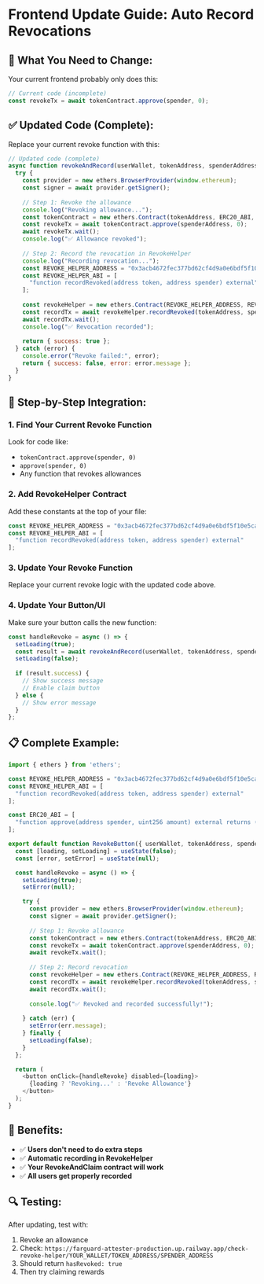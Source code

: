 # Frontend Update Guide: Auto Record Revocations

## 🎯 **What You Need to Change:**

Your current frontend probably only does this:
```javascript
// Current code (incomplete)
const revokeTx = await tokenContract.approve(spender, 0);
```

## ✅ **Updated Code (Complete):**

Replace your current revoke function with this:

```javascript
// Updated code (complete)
async function revokeAndRecord(userWallet, tokenAddress, spenderAddress) {
  try {
    const provider = new ethers.BrowserProvider(window.ethereum);
    const signer = await provider.getSigner();
    
    // Step 1: Revoke the allowance
    console.log("Revoking allowance...");
    const tokenContract = new ethers.Contract(tokenAddress, ERC20_ABI, signer);
    const revokeTx = await tokenContract.approve(spenderAddress, 0);
    await revokeTx.wait();
    console.log("✅ Allowance revoked");
    
    // Step 2: Record the revocation in RevokeHelper
    console.log("Recording revocation...");
    const REVOKE_HELPER_ADDRESS = "0x3acb4672fec377bd62cf4d9a0e6bdf5f10e5caaf";
    const REVOKE_HELPER_ABI = [
      "function recordRevoked(address token, address spender) external"
    ];
    
    const revokeHelper = new ethers.Contract(REVOKE_HELPER_ADDRESS, REVOKE_HELPER_ABI, signer);
    const recordTx = await revokeHelper.recordRevoked(tokenAddress, spenderAddress);
    await recordTx.wait();
    console.log("✅ Revocation recorded");
    
    return { success: true };
  } catch (error) {
    console.error("Revoke failed:", error);
    return { success: false, error: error.message };
  }
}
```

## 🔧 **Step-by-Step Integration:**

### **1. Find Your Current Revoke Function**
Look for code like:
- `tokenContract.approve(spender, 0)`
- `approve(spender, 0)`
- Any function that revokes allowances

### **2. Add RevokeHelper Contract**
Add these constants at the top of your file:
```javascript
const REVOKE_HELPER_ADDRESS = "0x3acb4672fec377bd62cf4d9a0e6bdf5f10e5caaf";
const REVOKE_HELPER_ABI = [
  "function recordRevoked(address token, address spender) external"
];
```

### **3. Update Your Revoke Function**
Replace your current revoke logic with the updated code above.

### **4. Update Your Button/UI**
Make sure your button calls the new function:
```javascript
const handleRevoke = async () => {
  setLoading(true);
  const result = await revokeAndRecord(userWallet, tokenAddress, spenderAddress);
  setLoading(false);
  
  if (result.success) {
    // Show success message
    // Enable claim button
  } else {
    // Show error message
  }
};
```

## 📋 **Complete Example:**

```javascript
import { ethers } from 'ethers';

const REVOKE_HELPER_ADDRESS = "0x3acb4672fec377bd62cf4d9a0e6bdf5f10e5caaf";
const REVOKE_HELPER_ABI = [
  "function recordRevoked(address token, address spender) external"
];

const ERC20_ABI = [
  "function approve(address spender, uint256 amount) external returns (bool)"
];

export default function RevokeButton({ userWallet, tokenAddress, spenderAddress }) {
  const [loading, setLoading] = useState(false);
  const [error, setError] = useState(null);

  const handleRevoke = async () => {
    setLoading(true);
    setError(null);

    try {
      const provider = new ethers.BrowserProvider(window.ethereum);
      const signer = await provider.getSigner();
      
      // Step 1: Revoke allowance
      const tokenContract = new ethers.Contract(tokenAddress, ERC20_ABI, signer);
      const revokeTx = await tokenContract.approve(spenderAddress, 0);
      await revokeTx.wait();
      
      // Step 2: Record revocation
      const revokeHelper = new ethers.Contract(REVOKE_HELPER_ADDRESS, REVOKE_HELPER_ABI, signer);
      const recordTx = await revokeHelper.recordRevoked(tokenAddress, spenderAddress);
      await recordTx.wait();
      
      console.log("✅ Revoked and recorded successfully!");
      
    } catch (err) {
      setError(err.message);
    } finally {
      setLoading(false);
    }
  };

  return (
    <button onClick={handleRevoke} disabled={loading}>
      {loading ? 'Revoking...' : 'Revoke Allowance'}
    </button>
  );
}
```

## 🚀 **Benefits:**

- ✅ **Users don't need to do extra steps**
- ✅ **Automatic recording in RevokeHelper**
- ✅ **Your RevokeAndClaim contract will work**
- ✅ **All users get properly recorded**

## 🔍 **Testing:**

After updating, test with:
1. Revoke an allowance
2. Check: `https://farguard-attester-production.up.railway.app/check-revoke-helper/YOUR_WALLET/TOKEN_ADDRESS/SPENDER_ADDRESS`
3. Should return `hasRevoked: true`
4. Then try claiming rewards